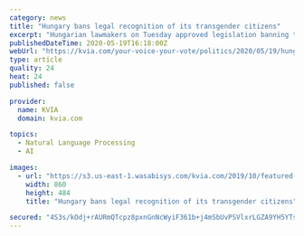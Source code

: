 ```yaml
---
category: news
title: "Hungary bans legal recognition of its transgender citizens"
excerpt: "Hungarian lawmakers on Tuesday approved legislation banning the legal recognition of transgender citizens. Amendments to the law on the birth, death and marriage registry, approved mostly by deputies from Prime Minister Viktor Orban’s Fidesz party,"
publishedDateTime: 2020-05-19T16:18:00Z
webUrl: "https://kvia.com/your-voice-your-vote/politics/2020/05/19/hungary-bans-legal-recognition-of-its-transgender-citizens/"
type: article
quality: 24
heat: 24
published: false

provider:
  name: KVIA
  domain: kvia.com

topics:
  - Natural Language Processing
  - AI

images:
  - url: "https://s3.us-east-1.wasabisys.com/kvia.com/2019/10/featured-politics-860x484.jpeg"
    width: 860
    height: 484
    title: "Hungary bans legal recognition of its transgender citizens"

secured: "4S3s/kOdj+rAURmQTcpz8pxnGnNcWyiF361b+j4mSbUvPSVlxrLGZA9YH5YTsQE47vR/98AredeGukcdfhDa1dYERzZhN2Y/XpZEE9GKAWjapapV8ED0XRjw97fXUBnuZN+aAtyZdw0ipkaIYfWTcOngPXaoOLhpZkEu1Sre/uA3brx5JU0oCP453J23zAe6lZkShd4JuXBTG33F3xFIY8EKDs26BrWg7yN1/K/PzdM8Y3W0hKN5+h18MVIGeUAMt3MQxmP8y6GYJ3IDjsSci7mZ/rXUgdw67MVkr2EzLdv+takyup4Gf7cl/L7YsyYt;rui8XUiQny98Hlyg5BV4zA=="
---
```


